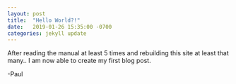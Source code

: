 ```yaml
---
layout: post
title:  "Hello World?!"
date:   2019-01-26 15:35:00 -0700
categories: jekyll update
---
```

After reading the manual at least 5 times and rebuilding this site at least that many.. I am now able to create my first blog post.

-Paul